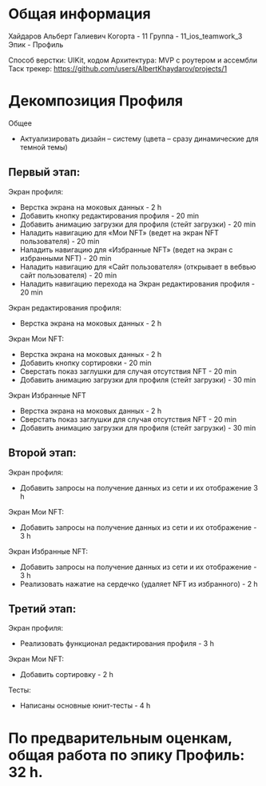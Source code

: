 # Общая информация
Хайдаров Альберт Галиевич
Когорта - 11
Группа - 11_ios_teamwork_3
Эпик - Профиль

Способ верстки: UIKit, кодом
Архитектура: MVP с роутером и ассембли
Таск трекер: https://github.com/users/AlbertKhaydarov/projects/1


# Декомпозиция Профиля 

Общее
- Актуализировать дизайн – систему (цвета – сразу динамические для темной темы)

## Первый этап:
Экран профиля:
- Верстка экрана на моковых данных - 2 h
- Добавить кнопку редактирования профиля - 20 min
- Добавить анимацию загрузки для профиля (стейт загрузки) - 20 min
- Наладить навигацию для «Мои NFT» (ведет на экран NFT пользователя) - 20 min
- Наладить навигацию для «Избранные NFT» (ведет на экран с избранными NFT) - 20 min
- Наладить навигацию для «Сайт пользователя» (открывает в вебвью сайт пользователя) - 20 min
- Наладить навигацию перехода на Экран редактирования профиля - 20 min

Экран редактирования профиля:
- Верстка экрана на моковых данных - 2 h

Экран Мои NFT:
- Верстка экрана на моковых данных - 2 h
- Добавить кнопку сортировки - 20 min
- Сверстать показ заглушки для случая отсутствия NFT - 20 min
- Добавить анимацию загрузки для профиля (стейт загрузки) - 30 min

Экран Избранные NFT
- Верстка экрана на моковых данных - 2 h
- Сверстать показ заглушки для случая отсутствия NFT - 20 min
- Добавить анимацию загрузки для профиля (стейт загрузки) - 30 min

## Второй этап:

Экран профиля:
- Добавить запросы на получение данных из сети и их отображение 3 h

Экран Мои NFT:
- Добавить запросы на получение данных из сети и их отображение - 3 h

Экран Избранные NFT:
- Добавить запросы на получение данных из сети и их отображение - 3 h
- Реализовать  нажатие на сердечко (удаляет NFT из избранного) - 2 h

## Третий этап:

Экран профиля:
- Реализовать функционал  редактирования профиля - 3 h

Экран Мои NFT:
- Добавить сортировку - 2 h

Тесты:
- Написаны основные юнит-тесты - 4 h

# По предварительным оценкам, общая работа по эпику Профиль: 32 h.

